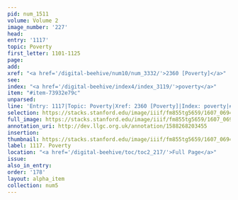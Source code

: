 ```yaml
---
pid: num_1511
volume: Volume 2
image_number: '227'
head:
entry: '1117'
topic: Poverty
first_letter: 1101-1125
page:
add:
xref: "<a href='/digital-beehive/num10/num_3332/'>2360 [Poverty]</a>"
see:
index: "<a href='/digital-beehive/index4/index_3119/'>poverty</a>"
item: "#item-73932e79c"
unparsed:
line: 'Entry: 1117|Topic: Poverty|Xref: 2360 [Poverty]|Index: poverty|#item-73932e79c'
selection: https://stacks.stanford.edu/image/iiif/fm855tg5659/1607_0694/395,1190,2897,1028/full/0/default.jpg
full_image: https://stacks.stanford.edu/image/iiif/fm855tg5659/1607_0694/full/full/0/default.jpg
annotation_uri: http://dev.llgc.org.uk/annotation/1588268203455
insertion:
thumbnail: https://stacks.stanford.edu/image/iiif/fm855tg5659/1607_0694/395,1190,600,180/250,/0/default.jpg
label: 1117. Poverty
location: "<a href='/digital-beehive/toc/toc2_217/'>Full Page</a>"
issue:
also_in_entry:
order: '178'
layout: alpha_item
collection: num5
---
```

